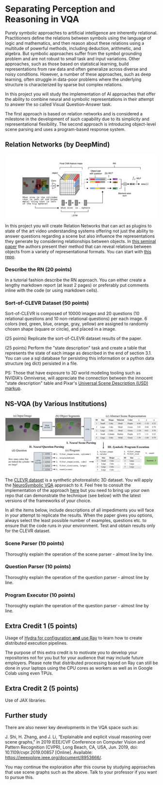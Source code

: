 # Separating Perception and Reasoning in VQA

Purely symbolic approaches to artificial intelligence are inherently relational. Practitioners define
the relations between symbols using the language of logic and mathematics, and then reason about
these relations using a multitude of powerful methods, including deduction, arithmetic, and algebra.
But symbolic approaches suffer from the symbol grounding problem and are not robust to small
task and input variations. Other approaches, such as those based on statistical learning, build
representations from raw data and often generalize across diverse and noisy conditions. However,
a number of these approaches, such as deep learning, often struggle in data-poor problems where the
underlying structure is characterized by sparse but complex relations.

In this project you will study the implementation of AI approaches that offer the ability to combine neural and symbolic representations in their attempt to answer the so called Visual Question-Answer task. 

The first approach is based on relation networks and is considered a milestone in the development of such capability due to its simplicity and representational flexibility. The second approach is introducing object-level scene parsing and uses a program-based response system. 


## Relation Networks (by DeepMind)

![](images/relation-networks.png)

In this project you will create Relation Networks that can act as plugins to state of the art video understanding systems offering not just the ability to answer questions regarding a scene but also influence the representations they generate by considering relationships between objects.   In [this seminal paper](https://arxiv.org/pdf/1706.01427.pdf) the authors present their method that can reveal relations between objects from a variety of representational formats. You can start with [this repo](https://github.com/kimhc6028/relational-networks). 

### Describe the RN (20 points)

In a tutorial fashion describe the RN approach. You can either create a lengthy markdown report (at least 2 pages) or preferably put comments inline with the code (or using markdown cells).

### Sort-of-CLEVR Dataset (50 points)

Sort-of-CLEVR is composed of 10000 images and 20 questions (10 relational questions and 10 non-relational questions) per each image. 6 colors (red, green, blue, orange, gray, yellow) are assigned to randomly chosen shape (square or circle), and placed in a image.

(25 points) Replicate the sort-of-CLEVR dataset results of the paper.  

(25 points) Perform the "state description" task and create a table that represents the state of each image as described in the end of section 3.1. You can use a sql database for persisting this information or a python data structure (eg dict) persisted in a file.  

PS: Those that have exposure to 3D world modeling tooling such as NVIDIA's Omniverse,  will appreciate the connection between the innocent "state description" table and Pixar's [Universal Scene Description (USD) markup](https://developer.nvidia.com/usd).  


## NS-VQA (by Various Institutions)

![](images/nsvqa.png)

The [CLEVR dataset](https://knowyourdata-tfds.withgoogle.com/#tab=STATS&dataset=clevr) is a synthetic photorealistic 3D dataset. You will apply the [NeuroSymbolic VQA](https://arxiv.org/pdf/1810.02338.pdf) approach to it. Feel free to consult the implementation of the approach [here](https://github.com/kexinyi/ns-vqa) but you need to bring up your own repo that can demonstrate the technique (see below) with the latest versions of the frameworks of your choice. 

In all the items below, include descriptions of all impediments you will face in your attempt to replicate the results. When the paper gives you options, always select the least possible number of examples, questions etc. to ensure that the code runs in your environment. Test and obtain results only for the CLEVR dataset. 

### Scene Parser (10 points)

Thoroughly explain the operation of the scene parser - almost line by line. 

### Question Parser (10 points)

Thoroughly explain the operation of the question parser - almost line by line. 

### Program Executor (10 points)

Thoroughly explain the operation of the question parser - almost line by line. 



## Extra Credit  1 (5 points)

Usage of [Hydra for configuration **and** use Ray](https://www.anyscale.com/blog/configuring-and-scaling-ml-with-hydra-ray) to learn how to create distributed execution pipelines. 

The purpose of this extra credit is to motivate you to develop your repositories not for you but for your audience that may include future employers. Please note that distributed processing based on Ray can still be done in your laptops using the CPU cores as workers  as well as in Google Colab using even TPUs. 

## Extra Credit 2 (5 points)

Use of JAX libraries.  


## Further study

There are also newer key developments in the VQA space such as: 

J. Shi, H. Zhang, and J. Li, “Explainable and explicit visual reasoning over scene graphs,” in 2019 IEEE/CVF Conference on Computer Vision and Pattern Recognition (CVPR), Long Beach, CA, USA, Jun. 2019, doi: 10.1109/cvpr.2019.00857 [Online]. Available: https://ieeexplore.ieee.org/document/8953666/. 

You may continue the exploration after this course by studying approaches that use scene graphs such as the above. Talk to your professor if you want to pursue this. 


















